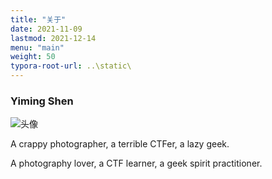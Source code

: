 ```yaml
---
title: "关于"
date: 2021-11-09
lastmod: 2021-12-14
menu: "main"
weight: 50
typora-root-url: ..\static\
---
```


### Yiming Shen



![头像](/about.assets/123.jpg)

A crappy photographer, a terrible CTFer, a lazy geek.

A photography lover, a CTF learner, a geek  spirit practitioner.

